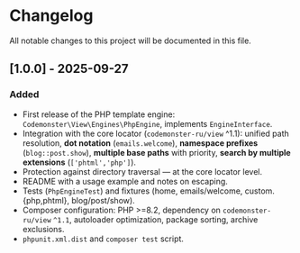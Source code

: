 # Changelog

All notable changes to this project will be documented in this file.

## [1.0.0] - 2025-09-27

### Added

-   First release of the PHP template engine: `Codemonster\View\Engines\PhpEngine`, implements `EngineInterface`.
-   Integration with the core locator (`codemonster-ru/view` ^1.1): unified path resolution, **dot notation** (`emails.welcome`), **namespace prefixes** (`blog::post.show`), **multiple base paths** with priority, **search by multiple extensions** (`['phtml','php']`).
-   Protection against directory traversal — at the core locator level.
-   README with a usage example and notes on escaping.
-   Tests (`PhpEngineTest`) and fixtures (home, emails/welcome, custom.{php,phtml}, blog/post/show).
-   Composer configuration: PHP >=8.2, dependency on `codemonster-ru/view` `^1.1`, autoloader optimization, package sorting, archive exclusions.
-   `phpunit.xml.dist` and `composer test` script.
